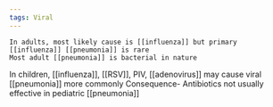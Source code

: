 ```yaml
---
tags: Viral
---
```

	In adults, most likely cause is [[influenza]] but primary [[influenza]] [[pneumonia]] is rare
	Most adult [[pneumonia]] is bacterial in nature
In children, [[influenza]], [[RSV]], PIV, [[adenovirus]] may cause viral [[pneumonia]] more commonly
	Consequence- Antibiotics not usually effective in pediatric [[pneumonia]]